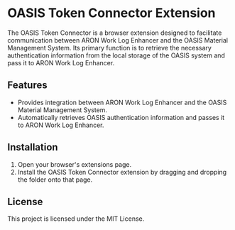 # OASIS Token Connector Extension

The OASIS Token Connector is a browser extension designed to facilitate communication between ARON Work Log Enhancer and the OASIS Material Management System. Its primary function is to retrieve the necessary authentication information from the local storage of the OASIS system and pass it to ARON Work Log Enhancer.


## Features

- Provides integration between ARON Work Log Enhancer and the OASIS Material Management System.
- Automatically retrieves OASIS authentication information and passes it to ARON Work Log Enhancer.


## Installation

1. Open your browser's extensions page.
2. Install the OASIS Token Connector extension by dragging and dropping the folder onto that page.


## License

This project is licensed under the MIT License.
